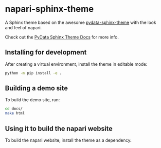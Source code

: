 # napari-sphinx-theme

A Sphinx theme based on the awesome
[pydata-sphinx-theme](https://github.com/pydata/pydata-sphinx-theme) with the
look and feel of napari.

Check out the
[PyData Sphinx Theme Docs](https://pydata-sphinx-theme.readthedocs.io/en/latest/)
for more info.

## Installing for development

After creating a virtual environment, install the theme in editable mode:

```bash
python -m pip install -e .
```

## Building a demo site

To build the demo site, run:

```bash
cd docs/
make html
```

## Using it to build the napari website

To build the napari website, install the theme as a dependency.
